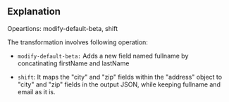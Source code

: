 ## Explanation

Opeartions: modify-default-beta, shift 

The transformation involves following operation:

* `modify-default-beta:` Adds a new field named fullname by concatinating firstName and lastName

* `shift`: It  maps the "city" and "zip" fields within the "address" object to "city" and "zip" fields in the output JSON, while keeping fullname and email as it is.